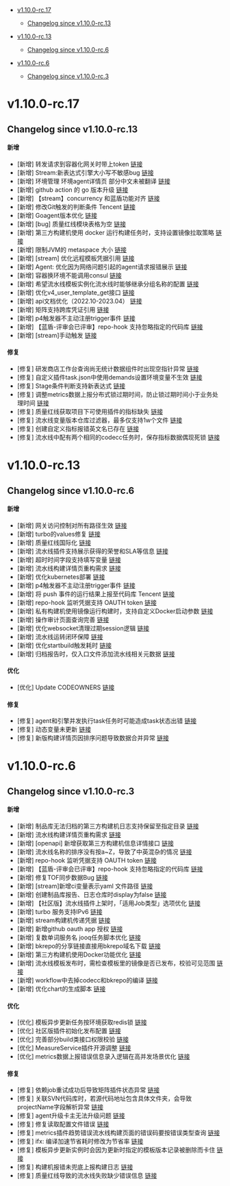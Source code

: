 <!-- BEGIN MUNGE: GENERATED_TOC -->
- [v1.10.0-rc.17](#v1100-rc17)
   - [Changelog since v1.10.0-rc.13](#changelog-since-v1100-rc13)

- [v1.10.0-rc.13](#v1100-rc13)
   - [Changelog since v1.10.0-rc.6](#changelog-since-v1100-rc6)

- [v1.10.0-rc.6](#v1100-rc6)
   - [Changelog since v1.10.0-rc.3](#changelog-since-v1100-rc3)

<!-- END MUNGE: GENERATED_TOC -->



<!-- NEW RELEASE NOTES ENTRY -->
# v1.10.0-rc.17
## Changelog since v1.10.0-rc.13
#### 新增
- [新增] 转发请求到容器化网关时带上token [链接](http://github.com/TencentBlueKing/bk-ci/issues/8725)
- [新增] Stream:新表达式引擎大小写不敏感bug [链接](http://github.com/TencentBlueKing/bk-ci/issues/8737)
- [新增] 环境管理 环境agent详情页 部分中文未被翻译 [链接](http://github.com/TencentBlueKing/bk-ci/issues/8553)
- [新增] github action 的 go 版本升级 [链接](http://github.com/TencentBlueKing/bk-ci/issues/8728)
- [新增] 【stream】concurrency 和蓝盾功能对齐 [链接](http://github.com/TencentBlueKing/bk-ci/issues/8631)
- [新增] 修改Git触发的判断条件 Tencent [链接](http://github.com/TencentBlueKing/bk-ci/issues/8570)
- [新增] Goagent版本优化 [链接](http://github.com/TencentBlueKing/bk-ci/issues/8671)
- [新增] [bug] 质量红线模块表格为空 [链接](http://github.com/TencentBlueKing/bk-ci/issues/8685)
- [新增] 第三方构建机使用 docker 运行构建任务时，支持设置镜像拉取策略 [链接](http://github.com/TencentBlueKing/bk-ci/issues/8635)
- [新增] 限制JVM的 metaspace 大小 [链接](http://github.com/TencentBlueKing/bk-ci/issues/8656)
- [新增] [stream] 优化远程模板凭据引用 [链接](http://github.com/TencentBlueKing/bk-ci/issues/8667)
- [新增] Agent: 优化因为网络问题引起的agent请求报错展示 [链接](http://github.com/TencentBlueKing/bk-ci/issues/8603)
- [新增] 容器换环境不能调用consul [链接](http://github.com/TencentBlueKing/bk-ci/issues/8643)
- [新增] 希望流水线模板实例化流水线时能够继承分组名称的配置 [链接](http://github.com/TencentBlueKing/bk-ci/issues/8616)
- [新增] 优化v4_user_template_get接口 [链接](http://github.com/TencentBlueKing/bk-ci/issues/8550)
- [新增] api文档优化（2022.10-2023.04） [链接](http://github.com/TencentBlueKing/bk-ci/issues/8594)
- [新增] 矩阵支持跨库凭证引用 [链接](http://github.com/TencentBlueKing/bk-ci/issues/8514)
- [新增] p4触发器不主动注册trigger事件 [链接](http://github.com/TencentBlueKing/bk-ci/issues/8556)
- [新增] 【蓝盾-评审会已评审】repo-hook 支持忽略指定的代码库 [链接](http://github.com/TencentBlueKing/bk-ci/issues/8435)
- [新增] [stream]手动触发 [链接](http://github.com/TencentBlueKing/bk-ci/issues/8554)

#### 修复
- [修复] 研发商店工作台查询尚无统计数据组件时出现空指针异常 [链接](http://github.com/TencentBlueKing/bk-ci/issues/8743)
- [修复] 自定义插件task.json中使用demands设置环境变量不生效 [链接](http://github.com/TencentBlueKing/bk-ci/issues/8665)
- [修复] Stage条件判断支持新表达式 [链接](http://github.com/TencentBlueKing/bk-ci/issues/8722)
- [修复] 调整metrics数据上报分布式锁过期时间，防止锁过期时间小于业务处理时间 [链接](http://github.com/TencentBlueKing/bk-ci/issues/8648)
- [修复] 质量红线获取项目下可使用插件的指标缺失 [链接](http://github.com/TencentBlueKing/bk-ci/issues/8565)
- [修复] 流水线变量版本仓库过滤器，最多仅支持1w个文件 [链接](http://github.com/TencentBlueKing/bk-ci/issues/8675)
- [修复] 创建自定义指标报错英文名已存在 [链接](http://github.com/TencentBlueKing/bk-ci/issues/8605)
- [修复] 流水线中配有两个相同的codecc任务时，保存指标数据偶现死锁 [链接](http://github.com/TencentBlueKing/bk-ci/issues/8008)

# v1.10.0-rc.13
## Changelog since v1.10.0-rc.6
#### 新增
- [新增] 网关访问控制对所有路径生效 [链接](http://github.com/TencentBlueKing/bk-ci/issues/8626)
- [新增] turbo的values修复 [链接](http://github.com/TencentBlueKing/bk-ci/issues/8628)
- [新增] 质量红线国际化 [链接](http://github.com/TencentBlueKing/bk-ci/issues/8476)
- [新增] 流水线插件支持展示获得的荣誉和SLA等信息 [链接](http://github.com/TencentBlueKing/bk-ci/issues/8114)
- [新增] 超时时间字段支持填写变量 [链接](http://github.com/TencentBlueKing/bk-ci/issues/7954)
- [新增] 流水线构建详情页重构需求 [链接](http://github.com/TencentBlueKing/bk-ci/issues/7983)
- [新增] 优化kubernetes部署 [链接](http://github.com/TencentBlueKing/bk-ci/issues/8546)
- [新增] p4触发器不主动注册trigger事件 [链接](http://github.com/TencentBlueKing/bk-ci/issues/8556)
- [新增] 将 push 事件的运行结果上报至代码库 Tencent [链接](http://github.com/TencentBlueKing/bk-ci/issues/7901)
- [新增] repo-hook 监听凭据支持 OAUTH token [链接](http://github.com/TencentBlueKing/bk-ci/issues/8216)
- [新增] 私有构建机使用镜像运行构建时，支持自定义Docker启动参数 [链接](http://github.com/TencentBlueKing/bk-ci/issues/8461)
- [新增] 操作审计页面查询完善 [链接](http://github.com/TencentBlueKing/bk-ci/issues/4692)
- [新增] 优化websocket清理过期session逻辑 [链接](http://github.com/TencentBlueKing/bk-ci/issues/8543)
- [新增] 流水线运转闭环保障 [链接](http://github.com/TencentBlueKing/bk-ci/issues/5110)
- [新增] 优化startbuild触发耗时 [链接](http://github.com/TencentBlueKing/bk-ci/issues/8531)
- [新增] 归档报告时，仅入口文件添加流水线相关元数据 [链接](http://github.com/TencentBlueKing/bk-ci/issues/8459)

#### 优化
- [优化] Update CODEOWNERS [链接](http://github.com/TencentBlueKing/bk-ci/issues/6604)

#### 修复
- [修复] agent和引擎并发执行task任务时可能造成task状态出错 [链接](http://github.com/TencentBlueKing/bk-ci/issues/8465)
- [修复] 动态变量未更新 [链接](http://github.com/TencentBlueKing/bk-ci/issues/8585)
- [修复] 新版构建详情页因排序问题导致数据合并异常 [链接](http://github.com/TencentBlueKing/bk-ci/issues/8558)

# v1.10.0-rc.6
## Changelog since v1.10.0-rc.3
#### 新增
- [新增] 制品库无法归档的第三方构建机日志支持保留至指定目录 [链接](http://github.com/TencentBlueKing/bk-ci/issues/8391)
- [新增] 流水线构建详情页重构需求 [链接](http://github.com/TencentBlueKing/bk-ci/issues/7983)
- [新增] [openapi] 新增获取第三方构建机信息详情接口 [链接](http://github.com/TencentBlueKing/bk-ci/issues/8431)
- [新增] 流水线名称的排序没有按a~Z，导致了中英混杂的情况 [链接](http://github.com/TencentBlueKing/bk-ci/issues/8508)
- [新增] repo-hook 监听凭据支持 OAUTH token [链接](http://github.com/TencentBlueKing/bk-ci/issues/8216)
- [新增] 【蓝盾-评审会已评审】repo-hook 支持忽略指定的代码库 [链接](http://github.com/TencentBlueKing/bk-ci/issues/8435)
- [新增] 修复TOF同步数据Bug [链接](http://github.com/TencentBlueKing/bk-ci/issues/8516)
- [新增] [stream]新增ci变量表示yaml 文件路径 [链接](http://github.com/TencentBlueKing/bk-ci/issues/8482)
- [新增] 创建制品库报告、日志仓库时display为false [链接](http://github.com/TencentBlueKing/bk-ci/issues/8495)
- [新增] 【社区版】流水线插件上架时，「适用Job类型」选项优化 [链接](http://github.com/TencentBlueKing/bk-ci/issues/8283)
- [新增] turbo 服务支持IPv6 [链接](http://github.com/TencentBlueKing/bk-ci/issues/8488)
- [新增] stream构建机传递凭据 [链接](http://github.com/TencentBlueKing/bk-ci/issues/8466)
- [新增] 新增github oauth app 授权 [链接](http://github.com/TencentBlueKing/bk-ci/issues/8486)
- [新增] 复数单词服务名 jooq任务脚本优化 [链接](http://github.com/TencentBlueKing/bk-ci/issues/8464)
- [新增] bkrepo的分享链接直接用bkrepo域名下载 [链接](http://github.com/TencentBlueKing/bk-ci/issues/8467)
- [新增] 第三方构建机使用Docker功能优化 [链接](http://github.com/TencentBlueKing/bk-ci/issues/8382)
- [新增] 流水线模板发布时，需检查模板里的镜像是否已发布，校验可见范围 [链接](http://github.com/TencentBlueKing/bk-ci/issues/2049)
- [新增] workflow中去掉codecc和bkrepo的编译 [链接](http://github.com/TencentBlueKing/bk-ci/issues/8439)
- [新增] 优化chart的生成脚本 [链接](http://github.com/TencentBlueKing/bk-ci/issues/8445)

#### 优化
- [优化] 模板异步更新任务按环境获取redis锁 [链接](http://github.com/TencentBlueKing/bk-ci/issues/8536)
- [优化] 社区版插件初始化发布配置 [链接](http://github.com/TencentBlueKing/bk-ci/issues/8454)
- [优化] 完善部分build类接口权限校验 [链接](http://github.com/TencentBlueKing/bk-ci/issues/8256)
- [优化] MeasureService插件开源调整 [链接](http://github.com/TencentBlueKing/bk-ci/issues/8287)
- [优化] metrics数据上报错误信息录入逻辑在高并发场景优化 [链接](http://github.com/TencentBlueKing/bk-ci/issues/8078)

#### 修复
- [修复] 依赖job重试成功后导致矩阵插件状态异常 [链接](http://github.com/TencentBlueKing/bk-ci/issues/8523)
- [修复] 关联SVN代码库时，若源代码地址包含具体文件夹，会导致projectName字段解析异常 [链接](http://github.com/TencentBlueKing/bk-ci/issues/8503)
- [修复] agent升级卡主无法升级问题 [链接](http://github.com/TencentBlueKing/bk-ci/issues/8480)
- [修复] 修复读取配置文件错误 [链接](http://github.com/TencentBlueKing/bk-ci/issues/8477)
- [修复] metrics插件趋势错误流水线构建页面的错误码要按错误类型查询 [链接](http://github.com/TencentBlueKing/bk-ci/issues/8103)
- [修复] ifx: 编译加速节省耗时修改为节省率 [链接](http://github.com/TencentBlueKing/bk-ci/issues/8447)
- [修复] 模板异步更新实例时会因为更新时指定的模板版本记录被删除而卡住 [链接](http://github.com/TencentBlueKing/bk-ci/issues/8403)
- [修复] 构建机报错未兜底上报构建日志 [链接](http://github.com/TencentBlueKing/bk-ci/issues/8373)
- [修复] 质量红线导致的流水线失败缺少错误信息 [链接](http://github.com/TencentBlueKing/bk-ci/issues/7205)
